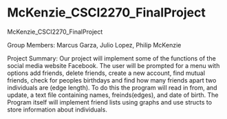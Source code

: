 # McKenzie_CSCI2270_FinalProject
McKenzie_CSCI2270_FinalProject

Group Members: Marcus Garza, Julio Lopez, Philip McKenzie

Project Summary:
Our project will implement some of the functions of the social media website Facebook. The user will be prompted for a menu with options add friends, delete friends, create a new account, find mutual friends, check for peoples birthdays and find how many friends apart two individuals are (edge length). To do this the program will read in from, and update, a text file containing names, freinds(edges), and date of birth. The Program itself will implement friend lists using graphs and use structs to store information about individuals.

